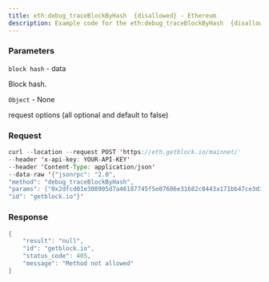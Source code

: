 ```yaml
---
title: eth:debug_traceBlockByHash  {disallowed} - Ethereum
description: Example code for the eth:debug_traceBlockByHash  {disallowed} json-rpc method. Сomplete guide on how to use eth:debug_traceBlockByHash  {disallowed} json-rpc in GetBlock.io Web3 documentation.
---
```


### Parameters


`block hash` - data

Block hash.

`Object` - None

request options (all optional and default to false)

### Request

``` java
curl --location --request POST 'https://eth.getblock.io/mainnet/' 
--header 'x-api-key: YOUR-API-KEY' 
--header 'Content-Type: application/json' 
--data-raw '{"jsonrpc": "2.0",
"method": "debug_traceBlockByHash",
"params": ["0x2dfcd01e308905d7a46187745f5e07606e31682c8443a171bb47ce3d399b5049", null],
"id": "getblock.io"}'
```

###  Response

``` java
{
    "result": "null",
    "id": "getblock.io",
    "status_code": 405,
    "message": "Method not allowed"
}
```

